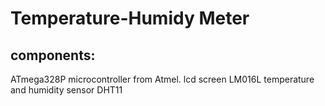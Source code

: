 # Temperature-Humidy Meter 

## components:
ATmega328P microcontroller from Atmel.
lcd screen LM016L
temperature and humidity sensor DHT11